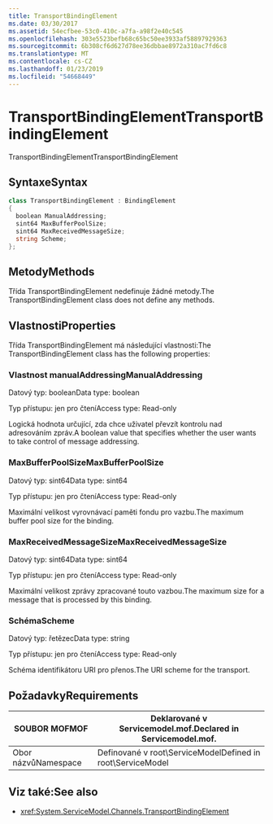 ```yaml
---
title: TransportBindingElement
ms.date: 03/30/2017
ms.assetid: 54ecfbee-53c0-410c-a7fa-a98f2e40c545
ms.openlocfilehash: 303e5523befb68c65bc50ee3933af58897929363
ms.sourcegitcommit: 6b308cf6d627d78ee36dbbae8972a310ac7fd6c8
ms.translationtype: MT
ms.contentlocale: cs-CZ
ms.lasthandoff: 01/23/2019
ms.locfileid: "54668449"
---
```

# <a name="transportbindingelement"></a><span data-ttu-id="01779-102">TransportBindingElement</span><span class="sxs-lookup"><span data-stu-id="01779-102">TransportBindingElement</span></span>
<span data-ttu-id="01779-103">TransportBindingElement</span><span class="sxs-lookup"><span data-stu-id="01779-103">TransportBindingElement</span></span>  
  
## <a name="syntax"></a><span data-ttu-id="01779-104">Syntaxe</span><span class="sxs-lookup"><span data-stu-id="01779-104">Syntax</span></span>  
  
```csharp
class TransportBindingElement : BindingElement  
{  
  boolean ManualAddressing;  
  sint64 MaxBufferPoolSize;  
  sint64 MaxReceivedMessageSize;  
  string Scheme;  
};  
```  
  
## <a name="methods"></a><span data-ttu-id="01779-105">Metody</span><span class="sxs-lookup"><span data-stu-id="01779-105">Methods</span></span>  
 <span data-ttu-id="01779-106">Třída TransportBindingElement nedefinuje žádné metody.</span><span class="sxs-lookup"><span data-stu-id="01779-106">The TransportBindingElement class does not define any methods.</span></span>  
  
## <a name="properties"></a><span data-ttu-id="01779-107">Vlastnosti</span><span class="sxs-lookup"><span data-stu-id="01779-107">Properties</span></span>  
 <span data-ttu-id="01779-108">Třída TransportBindingElement má následující vlastnosti:</span><span class="sxs-lookup"><span data-stu-id="01779-108">The TransportBindingElement class has the following properties:</span></span>  
  
### <a name="manualaddressing"></a><span data-ttu-id="01779-109">Vlastnost manualAddressing</span><span class="sxs-lookup"><span data-stu-id="01779-109">ManualAddressing</span></span>  
 <span data-ttu-id="01779-110">Datový typ: boolean</span><span class="sxs-lookup"><span data-stu-id="01779-110">Data type: boolean</span></span>  
  
 <span data-ttu-id="01779-111">Typ přístupu: jen pro čtení</span><span class="sxs-lookup"><span data-stu-id="01779-111">Access type: Read-only</span></span>  
  
 <span data-ttu-id="01779-112">Logická hodnota určující, zda chce uživatel převzít kontrolu nad adresováním zpráv.</span><span class="sxs-lookup"><span data-stu-id="01779-112">A boolean value that specifies whether the user wants to take control of message addressing.</span></span>  
  
### <a name="maxbufferpoolsize"></a><span data-ttu-id="01779-113">MaxBufferPoolSize</span><span class="sxs-lookup"><span data-stu-id="01779-113">MaxBufferPoolSize</span></span>  
 <span data-ttu-id="01779-114">Datový typ: sint64</span><span class="sxs-lookup"><span data-stu-id="01779-114">Data type: sint64</span></span>  
  
 <span data-ttu-id="01779-115">Typ přístupu: jen pro čtení</span><span class="sxs-lookup"><span data-stu-id="01779-115">Access type: Read-only</span></span>  
  
 <span data-ttu-id="01779-116">Maximální velikost vyrovnávací paměti fondu pro vazbu.</span><span class="sxs-lookup"><span data-stu-id="01779-116">The maximum buffer pool size for the binding.</span></span>  
  
### <a name="maxreceivedmessagesize"></a><span data-ttu-id="01779-117">MaxReceivedMessageSize</span><span class="sxs-lookup"><span data-stu-id="01779-117">MaxReceivedMessageSize</span></span>  
 <span data-ttu-id="01779-118">Datový typ: sint64</span><span class="sxs-lookup"><span data-stu-id="01779-118">Data type: sint64</span></span>  
  
 <span data-ttu-id="01779-119">Typ přístupu: jen pro čtení</span><span class="sxs-lookup"><span data-stu-id="01779-119">Access type: Read-only</span></span>  
  
 <span data-ttu-id="01779-120">Maximální velikost zprávy zpracované touto vazbou.</span><span class="sxs-lookup"><span data-stu-id="01779-120">The maximum size for a message that is processed by this binding.</span></span>  
  
### <a name="scheme"></a><span data-ttu-id="01779-121">Schéma</span><span class="sxs-lookup"><span data-stu-id="01779-121">Scheme</span></span>  
 <span data-ttu-id="01779-122">Datový typ: řetězec</span><span class="sxs-lookup"><span data-stu-id="01779-122">Data type: string</span></span>  
  
 <span data-ttu-id="01779-123">Typ přístupu: jen pro čtení</span><span class="sxs-lookup"><span data-stu-id="01779-123">Access type: Read-only</span></span>  
  
 <span data-ttu-id="01779-124">Schéma identifikátoru URI pro přenos.</span><span class="sxs-lookup"><span data-stu-id="01779-124">The URI scheme for the transport.</span></span>  
  
## <a name="requirements"></a><span data-ttu-id="01779-125">Požadavky</span><span class="sxs-lookup"><span data-stu-id="01779-125">Requirements</span></span>  
  
|<span data-ttu-id="01779-126">SOUBOR MOF</span><span class="sxs-lookup"><span data-stu-id="01779-126">MOF</span></span>|<span data-ttu-id="01779-127">Deklarované v Servicemodel.mof.</span><span class="sxs-lookup"><span data-stu-id="01779-127">Declared in Servicemodel.mof.</span></span>|  
|---------|-----------------------------------|  
|<span data-ttu-id="01779-128">Obor názvů</span><span class="sxs-lookup"><span data-stu-id="01779-128">Namespace</span></span>|<span data-ttu-id="01779-129">Definované v root\ServiceModel</span><span class="sxs-lookup"><span data-stu-id="01779-129">Defined in root\ServiceModel</span></span>|  
  
## <a name="see-also"></a><span data-ttu-id="01779-130">Viz také:</span><span class="sxs-lookup"><span data-stu-id="01779-130">See also</span></span>
- <xref:System.ServiceModel.Channels.TransportBindingElement>
